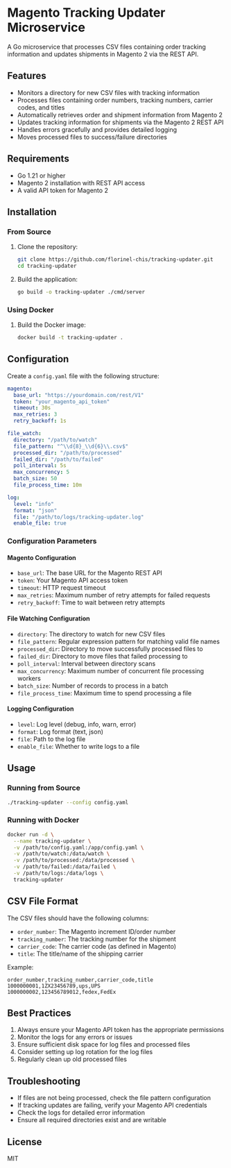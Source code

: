 # Magento Tracking Updater Microservice

A Go microservice that processes CSV files containing order tracking information and updates shipments in Magento 2 via the REST API.

## Features

- Monitors a directory for new CSV files with tracking information
- Processes files containing order numbers, tracking numbers, carrier codes, and titles
- Automatically retrieves order and shipment information from Magento 2
- Updates tracking information for shipments via the Magento 2 REST API
- Handles errors gracefully and provides detailed logging
- Moves processed files to success/failure directories

## Requirements

- Go 1.21 or higher
- Magento 2 installation with REST API access
- A valid API token for Magento 2

## Installation

### From Source

1. Clone the repository:
   ```bash
   git clone https://github.com/florinel-chis/tracking-updater.git
   cd tracking-updater
   ```

2. Build the application:
   ```bash
   go build -o tracking-updater ./cmd/server
   ```

### Using Docker

1. Build the Docker image:
   ```bash
   docker build -t tracking-updater .
   ```

## Configuration

Create a `config.yaml` file with the following structure:

```yaml
magento:
  base_url: "https://yourdomain.com/rest/V1"
  token: "your_magento_api_token"
  timeout: 30s
  max_retries: 3
  retry_backoff: 1s

file_watch:
  directory: "/path/to/watch"
  file_pattern: "^\\d{8}_\\d{6}\\.csv$"
  processed_dir: "/path/to/processed"
  failed_dir: "/path/to/failed"
  poll_interval: 5s
  max_concurrency: 5
  batch_size: 50
  file_process_time: 10m

log:
  level: "info"
  format: "json"
  file: "/path/to/logs/tracking-updater.log"
  enable_file: true
```

### Configuration Parameters

#### Magento Configuration

- `base_url`: The base URL for the Magento REST API
- `token`: Your Magento API access token
- `timeout`: HTTP request timeout
- `max_retries`: Maximum number of retry attempts for failed requests
- `retry_backoff`: Time to wait between retry attempts

#### File Watching Configuration

- `directory`: The directory to watch for new CSV files
- `file_pattern`: Regular expression pattern for matching valid file names
- `processed_dir`: Directory to move successfully processed files to
- `failed_dir`: Directory to move files that failed processing to
- `poll_interval`: Interval between directory scans
- `max_concurrency`: Maximum number of concurrent file processing workers
- `batch_size`: Number of records to process in a batch
- `file_process_time`: Maximum time to spend processing a file

#### Logging Configuration

- `level`: Log level (debug, info, warn, error)
- `format`: Log format (text, json)
- `file`: Path to the log file
- `enable_file`: Whether to write logs to a file

## Usage

### Running from Source

```bash
./tracking-updater --config config.yaml
```

### Running with Docker

```bash
docker run -d \
  --name tracking-updater \
  -v /path/to/config.yaml:/app/config.yaml \
  -v /path/to/watch:/data/watch \
  -v /path/to/processed:/data/processed \
  -v /path/to/failed:/data/failed \
  -v /path/to/logs:/data/logs \
  tracking-updater
```

## CSV File Format

The CSV files should have the following columns:

- `order_number`: The Magento increment ID/order number
- `tracking_number`: The tracking number for the shipment
- `carrier_code`: The carrier code (as defined in Magento)
- `title`: The title/name of the shipping carrier

Example:

```csv
order_number,tracking_number,carrier_code,title
1000000001,1ZX23456789,ups,UPS
1000000002,123456789012,fedex,FedEx
```

## Best Practices

1. Always ensure your Magento API token has the appropriate permissions
2. Monitor the logs for any errors or issues
3. Ensure sufficient disk space for log files and processed files
4. Consider setting up log rotation for the log files
5. Regularly clean up old processed files

## Troubleshooting

- If files are not being processed, check the file pattern configuration
- If tracking updates are failing, verify your Magento API credentials
- Check the logs for detailed error information
- Ensure all required directories exist and are writable

## License

MIT